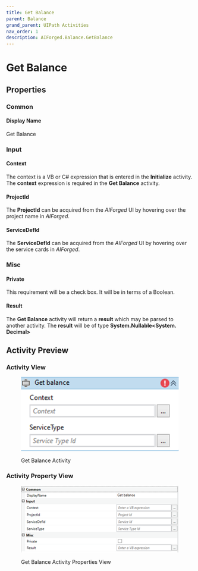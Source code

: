 ```yaml
---
title: Get Balance
parent: Balance
grand_parent: UIPath Activities
nav_order: 1
description: AIForged.Balance.GetBalance
---
```


# Get Balance

## Properties

### Common

#### Display Name

Get Balance

### Input

#### Context

The context is a VB or C# expression that is entered in the **Initialize** activity. The **context** expression is required in the **Get Balance** activity.

#### ProjectId

The **ProjectId** can be acquired from the _AIForged_ UI by hovering over the project name in _AIForged_.

#### ServiceDefId

The **ServiceDefId** can be acquired from the _AIForged_ UI by hovering over the service cards in _AIForged_.

### Misc

#### Private

This requirement will be a check box. It will be in terms of a Boolean.

#### Result

The **Get Balance** activity will return a **result** which may be parsed to another activity. The **result** will be of type **System.Nullable\<System. Decimal>**

## **Activity Preview**

### Activity View

<figure><img src="../../.gitbook/assets/image (2) (1) (2).png" alt=""><figcaption><p>Get Balance Activity</p></figcaption></figure>

### Activity Property View

<figure><img src="../../.gitbook/assets/image (6).png" alt=""><figcaption><p>Get Balance Activity Properties View</p></figcaption></figure>
